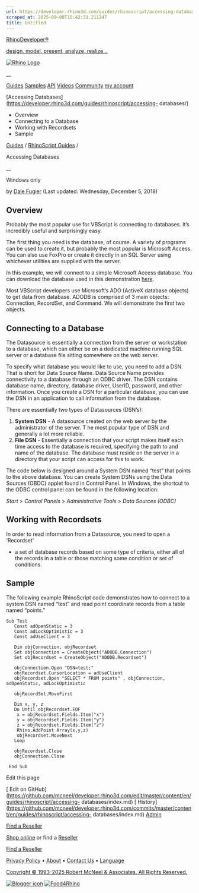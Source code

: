 ```yaml
---
url: https://developer.rhino3d.com/guides/rhinoscript/accessing-databases/
scraped_at: 2025-09-08T15:42:31.211247
title: Untitled
---
```


[RhinoDeveloper®](/)

[design, model, present, analyze, realize...](/)

[![Rhino Logo](https://developer.rhino3d.com/images/rhinodevlogo.png)](/)

__

[Guides](https://developer.rhino3d.com/guides)
[Samples](https://developer.rhino3d.com/samples)
[API](https://developer.rhino3d.com/api)
[Videos](https://developer.rhino3d.com/videos)
[Community](https://discourse.mcneel.com/c/rhino-developer) [my account
](https://www.rhino3d.com/my-account/ "Manage your account, licenses, and
teams")

[Accessing
Databases](https://developer.rhino3d.com/guides/rhinoscript/accessing-
databases/)

  * Overview
  * Connecting to a Database
  * Working with Recordsets
  * Sample

[Guides](https://developer.rhino3d.com/en/guides/) / [RhinoScript
Guides](https://developer.rhino3d.com/en/guides/rhinoscript/) /

Accessing Databases

__

Windows only

by [Dale Fugier](https://discourse.mcneel.com/u/dale/) (Last updated:
Wednesday, December 5, 2018)

## Overview

Probably the most popular use for VBScript is connecting to databases. It’s
incredibly useful and surprisingly easy.

The first thing you need is the database, of course. A variety of programs can
be used to create it, but probably the most popular is Microsoft Access. You
can also use FoxPro or create it directly in an SQL Server using whichever
utilities are supplied with the server.

In this example, we will connect to a simple Microsoft Access database. You
can download the database used in this demonstration
[here](https://developer.rhino3d.com/files/test_access_mdb.zip).

Most VBScript developers use Microsoft’s ADO (ActiveX database objects) to get
data from database. ADODB is comprised of 3 main objects: Connection,
RecordSet, and Command. We will demonstrate the first two objects.

## Connecting to a Database

The Datasource is essentially a connection from the server or workstation to a
database, which can either be on a dedicated machine running SQL server or a
database file sitting somewhere on the web server.

To specify what database you would like to use, you need to add a DSN. That is
short for Data Source Name. Data Source Name provides connectivity to a
database through an ODBC driver. The DSN contains database name, directory,
database driver, UserID, password, and other information. Once you create a
DSN for a particular database, you can use the DSN in an application to call
information from the database.

There are essentially two types of Datasources (DSN’s):

  1. **System DSN** \- A datasource created on the web server by the administrator of the server. T he most popular type of DSN and generally a lot more reliable.
  2. **File DSN** \- Essentially a connection that your script makes itself each time access to the database is required, specifying the path to and name of the database. The database must reside on the server in a directory that your script can access for this to work.

The code below is designed around a System DSN named “test” that points to the
above database. You can create System DSNs using the Data Sources (OBDC)
applet found in Control Panel. In Windows, the shortcut to the ODBC control
panel can be found in the following location:

_Start_ > _Control Panels_ > _Administrative Tools_ > _Data Sources (ODBC)_

## Working with Recordsets

In order to read information from a Datasource, you need to open a ‘Recordset’
- a set of database records based on some type of criteria, either all of the
records in a table or those matching some condition or set of conditions.

## Sample

The following example RhinoScript code demonstrates how to connect to a system
DSN named “test” and read point coordinate records from a table named
“points.”

    
    
    Sub Test
       Const adOpenStatic = 3
       Const adLockOptimistic = 3
       Const adUseClient = 3
    
       Dim objConnection, objRecordset
       Set objConnection = CreateObject("ADODB.Connection")
       Set objRecordset = CreateObject("ADODB.Recordset")
    
       objConnection.Open "DSN=test;"
       objRecordset.CursorLocation = adUseClient
       objRecordset.Open "SELECT * FROM points" , objConnection, adOpenStatic, adLockOptimistic
    
       objRecordSet.MoveFirst
    
       Dim x, y, z
       Do Until objRecordset.EOF
        x = objRecordset.Fields.Item("x")
        y = objRecordset.Fields.Item("y")
        z = objRecordset.Fields.Item("z")
        Rhino.AddPoint Array(x,y,z)
        objRecordset.MoveNext
       Loop
    
       objRecordset.Close
       objConnection.Close
    
     End Sub
    

Edit this page

[ Edit on
GitHub](https://github.com/mcneel/developer.rhino3d.com/edit/master/content/en/guides/rhinoscript/accessing-
databases/index.md) [
History](https://github.com/mcneel/developer.rhino3d.com/commits/master/content/en/guides/rhinoscript/accessing-
databases/index.md) [ Admin](https://developer.rhino3d.com/admin)

[Find a Reseller](https://www.rhino3d.com/sales)

[Shop online](https://www.rhino3d.com/store) or find a
[Reseller](https://www.rhino3d.com/sales)

[Find a Reseller](https://www.rhino3d.com/sales)

[Privacy Policy](https://www.rhino3d.com/privacy) •
[About](https://www.rhino3d.com/mcneel/about) • [Contact
Us](https://www.rhino3d.com/mcneel/contact) • [
Language](https://www.rhino3d.com/language "Change to a different region or
language")

[Copyright © 1993-2025 Robert McNeel & Associates. All Rights
Reserved.](https://www.rhino3d.com/mcneel/about)

[](https://www.facebook.com/McNeelRhinoceros/)
[](https://twitter.com/bobmcneel) [](https://www.linkedin.com/groups/75313/)
[](https://www.youtube.com/user/RhinoGuide/videos) [](https://vimeo.com/rhino)
[![Blogger
icon](https://developer.rhino3d.com/images/blogger.svg)](http://blog.rhino3d.com/)
[![Food4Rhino](https://developer.rhino3d.com/images/f4r_icon_01.svg)](https://www.food4rhino.com)

